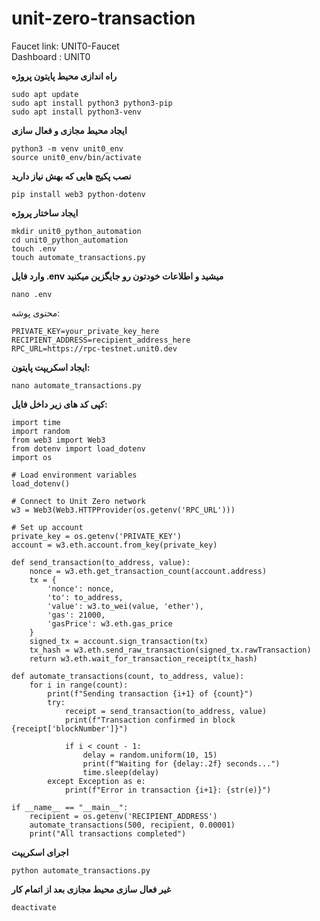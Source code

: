 # unit-zero-transaction

Faucet link: UNIT0-Faucet  
Dashboard : UNIT0

**راه اندازی محیط پایتون پروژه**
```
sudo apt update
sudo apt install python3 python3-pip
sudo apt install python3-venv
```

**ایجاد محیط مجازی و فعال سازی**
```
python3 -m venv unit0_env
source unit0_env/bin/activate
```
**نصب پکیج هایی که بهش نیاز دارید**
```
pip install web3 python-dotenv
```
**ایجاد ساختار پروژه**
```
mkdir unit0_python_automation
cd unit0_python_automation
touch .env
touch automate_transactions.py
```
**وارد فایل .env میشید و اطلاعات خودتون رو جایگزین میکنید**
```
nano .env
```
محتوی پوشه:
```
PRIVATE_KEY=your_private_key_here
RECIPIENT_ADDRESS=recipient_address_here
RPC_URL=https://rpc-testnet.unit0.dev
```
**ایجاد اسکریپت پایتون:**
```
nano automate_transactions.py
```
**کپی کد های زیر داخل فایل:**
```
import time
import random
from web3 import Web3
from dotenv import load_dotenv
import os

# Load environment variables
load_dotenv()

# Connect to Unit Zero network
w3 = Web3(Web3.HTTPProvider(os.getenv('RPC_URL')))

# Set up account
private_key = os.getenv('PRIVATE_KEY')
account = w3.eth.account.from_key(private_key)

def send_transaction(to_address, value):
    nonce = w3.eth.get_transaction_count(account.address)
    tx = {
        'nonce': nonce,
        'to': to_address,
        'value': w3.to_wei(value, 'ether'),
        'gas': 21000,
        'gasPrice': w3.eth.gas_price
    }
    signed_tx = account.sign_transaction(tx)
    tx_hash = w3.eth.send_raw_transaction(signed_tx.rawTransaction)
    return w3.eth.wait_for_transaction_receipt(tx_hash)

def automate_transactions(count, to_address, value):
    for i in range(count):
        print(f"Sending transaction {i+1} of {count}")
        try:
            receipt = send_transaction(to_address, value)
            print(f"Transaction confirmed in block {receipt['blockNumber']}")
            
            if i < count - 1:
                delay = random.uniform(10, 15)
                print(f"Waiting for {delay:.2f} seconds...")
                time.sleep(delay)
        except Exception as e:
            print(f"Error in transaction {i+1}: {str(e)}")

if __name__ == "__main__":
    recipient = os.getenv('RECIPIENT_ADDRESS')
    automate_transactions(500, recipient, 0.00001)
    print("All transactions completed")
```
**اجرای اسکریپت**
```
python automate_transactions.py
```
**غیر فعال سازی محیط مجازی بعد از اتمام کار**
```
deactivate
```
